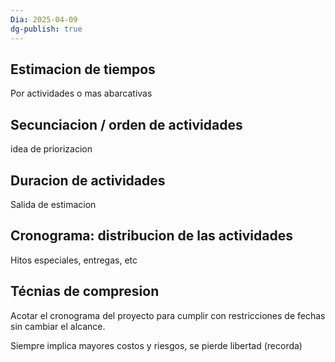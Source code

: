 ```yaml
---
Dia: 2025-04-09
dg-publish: true
---
```

## Estimacion de tiempos 
Por actividades o mas abarcativas
## Secunciacion / orden de actividades 
idea de priorizacion
## Duracion de actividades 
Salida de estimacion

## Cronograma: distribucion de las actividades 
Hitos especiales, entregas, etc
## Técnias de compresion

Acotar el cronograma del proyecto para cumplir con restricciones de fechas sin cambiar el alcance. 

Siempre implica mayores costos y riesgos, se pierde libertad
(recorda)